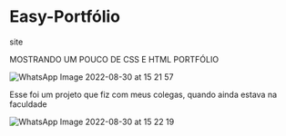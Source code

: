 # Easy-Portfólio
site 

MOSTRANDO UM POUCO DE CSS E HTML
PORTFÓLIO

![WhatsApp Image 2022-08-30 at 15 21 57](https://user-images.githubusercontent.com/111598752/187514006-8f06226b-908a-493f-948b-c216f0168587.jpeg)


Esse foi um projeto que fiz com meus colegas, quando ainda estava na faculdade


![WhatsApp Image 2022-08-30 at 15 22 19](https://user-images.githubusercontent.com/111598752/187514031-198f85ca-a0fe-4cec-8620-acf2f547389f.jpeg)
